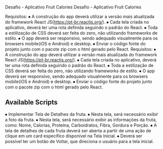 Desafio - Aplicativo Fruit Calories
Desafio - Aplicativo Fruit Calories

Requisitos:
⦁ A construção do app deverá utilizar a versão mais atualizada do framework React JS(https://pt-br.reactjs.org/).
⦁ Cada tela criada no aplicativo, deverá ter uma rota definida seguindo o padrão do React.
⦁ Toda a estilização de CSS deverá ser feita do zero, não utilizando frameworks de estilo.
⦁ O app deverá ser responsivo, sendo adequado visualmente para os browsers mobile(iOS e Android) e desktop.
⦁ Enviar o código fonte do projeto junto com o pacote zip com o html gerado pelo React.
Requisitos:
⦁ A construção do app deverá utilizar a versão mais atualizada do framework React JS(https://pt-br.reactjs.org/).
⦁ Cada tela criada no aplicativo, deverá ter uma rota definida seguindo o padrão do React.
⦁ Toda a estilização de CSS deverá ser feita do zero, não utilizando frameworks de estilo.
⦁ O app deverá ser responsivo, sendo adequado visualmente para os browsers mobile(iOS e Android) e desktop.
⦁ Enviar o código fonte do projeto junto com o pacote zip com o html gerado pelo React.

## Available Scripts

⦁ Implementar Tela de Detalhes da fruta.
⦁ Nesta tela, será necessário exibir a foto da fruta.
⦁ Nesta tela, será necessário exibir as informações da fruta, como: Nome, Calorias, Proteína, Carboidratos, Fibra, Gordura e Porção.
⦁ A tela de detalhes de cada fruta deverá ser aberta a partir de uma ação de clique em um card específico disponível na Tela Inicial.
⦁ Deverá ser possível ter um botão de Voltar, que direciona o usuário para a tela inicial.
